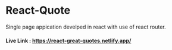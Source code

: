 # React-Quote

Single page appication develped  in react with use of react router.

#### Live Link : https://react-great-quotes.netlify.app/
